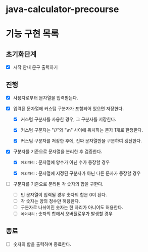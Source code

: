 # java-calculator-precourse

# 기능 구현 목록

## 초기화단계
- [x] 시작 안내 문구 출력하기

## 진행
- [x] 사용자로부터 문자열을 입력받는다.


- [x] 입력된 문자열에 커스텀 구분자가 포함되어 있으면 저장한다.
    - [x] 커스텀 구분자를 사용한 경우, 그 구분자를 저장한다.
    - [x] 커스텀 구분자는 "//"와 "\n" 사이에 위치하는 문자 1개로 한정한다.
    - [x] 커스텀 구분자를 저장한 후에, 진짜 문자열만을 구분하여 갱신한다.


- [x] 구분자를 기준으로 문자열을 분리한 후 검증한다.
    - [x] `예외처리` : 문자열에 양수가 아닌 수가 등장할 경우
    - [x] `예외처리` : 문자열에 지정된 구분자가 아닌 다른 문자가 등장할 경우


- [ ] 구분자를 기준으로 분리된 각 숫자의 합을 구한다.
    - [ ] 빈 문자열이 입력될 경우 숫자의 합은 0이 된다.
    - [ ] 각 숫자는 양의 정수만 허용한다.
    - [ ] 구분자로 나뉘어진 숫자는 한 자리가 아니어도 허용한다.
    - [ ] `예외처리` : 숫자의 합에서 오버플로우가 발생할 경우

## 종료
- [ ] 숫자의 합을 출력하며 종료한다.